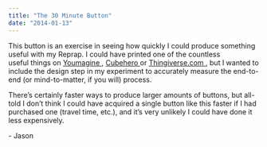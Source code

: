 ```yaml
---
title: "The 30 Minute Button"
date: "2014-01-13"
---
```


<div class="content">
<p>This button is an exercise in seeing how quickly I could produce something
useful with my Reprap. I could have printed one of the countless useful things
on <a href="https://www.youmagine.com" target="_blank"> Youmagine </a> , <a href="https://cubehero.com" target="_blank"> Cubehero
</a> or <a href="http://www.thingiverse.com" target="_blank"> Thingiverse.com </a> ,
but I wanted to include the design step in my experiment to accurately measure
the end-to-end (or mind-to-matter, if you will) process.</p>
<p>There’s certainly faster ways to produce larger amounts of buttons, but all-
told I don’t think I could have acquired a single button like this faster if I
had purchased one (travel time, etc.), and it’s very unlikely I could have
done it less expensively.</p>
<p>- Jason</p>
<p><a href="assets/198-img_0061.jpeg" target="_blank"> <img alt="" src="/preposterous/assets/198-img_0061.jpeg"/> </a></p>
</div>
